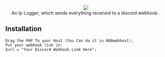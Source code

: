 <p align=center>

  <img src="https://encrypted-tbn0.gstatic.com/images?q=tbn:ANd9GcTAuFDirSTdDU72qlU5Oj8ZFcb0ftrp3Uh7tA&usqp=CAU"/>

  <br>
  <span>An Ip Logger, which sends everything received to a discord webhook .</span>
  <br>


## Installation

```console
Drag the PHP To your Host (You Can do it in 000webhost), 
Put your webhook link in:
$url = "Your Discord Webhook Link Here";
```
